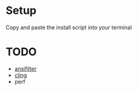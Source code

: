 # Setup
Copy and paste the install script into your terminal

# TODO
- [ansifilter](http://www.andre-simon.de/doku/ansifilter/en/ansifilter.php)
- [cling](https://root.cern/cling/)
- perf

